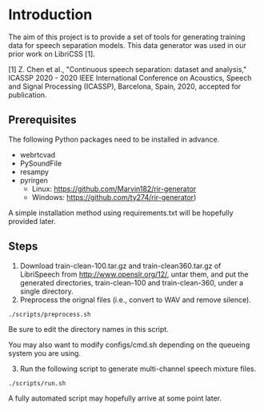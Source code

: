 # Introduction 
The aim of this project is to provide a set of tools for generating training data for speech separation models. This data generator was used in our prior work on LibriCSS [1]. 

[1] Z. Chen et al., "Continuous speech separation: dataset and analysis," ICASSP 2020 - 2020 IEEE International Conference on Acoustics, Speech and Signal Processing (ICASSP), Barcelona, Spain, 2020, accepted for publication.

## Prerequisites
The following Python packages need to be installed in advance. 
- webrtcvad
- PySoundFile
- resampy
- pyrirgen
  - Linux: https://github.com/Marvin182/rir-generator
  - Windows: https://github.com/ty274/rir-generator)

A simple installation method using requirements.txt will be hopefully provided later. 

## Steps
1. Download train-clean-100.tar.gz and train-clean360.tar.gz of LibriSpeech from http://www.openslr.org/12/, untar them, and put the generated directories, train-clean-100 and train-clean-360, under a single directory. 
2. Preprocess the orignal files (i.e., convert to WAV and remove silence). 
```
./scripts/preprocess.sh
```
Be sure to edit the directory names in this script. 

You may also want to modify configs/cmd.sh depending on the queueing system you are using. 

3. Run the following script to generate multi-channel speech mixture files. 
```
./scripts/run.sh
```

A fully automated script may hopefully arrive at some point later. 
